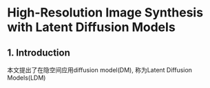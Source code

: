 # High-Resolution Image Synthesis with Latent Diffusion Models

## 1. Introduction
本文提出了在隐空间应用diffusion model(DM), 称为Latent Diffusion Models(LDM)

